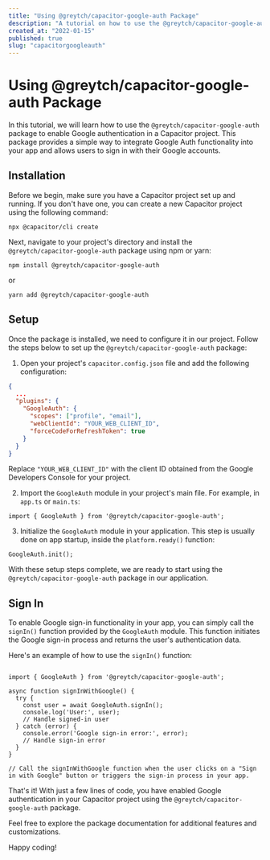 ```yaml
---
title: "Using @greytch/capacitor-google-auth Package"
description: "A tutorial on how to use the @greytch/capacitor-google-auth package to enable Google authentication in a Capacitor project."
created_at: "2022-01-15"
published: true
slug: "capacitorgoogleauth"
---
```


# Using @greytch/capacitor-google-auth Package

In this tutorial, we will learn how to use the `@greytch/capacitor-google-auth` package to enable Google authentication in a Capacitor project. This package provides a simple way to integrate Google Auth functionality into your app and allows users to sign in with their Google accounts.

## Installation

Before we begin, make sure you have a Capacitor project set up and running. If you don't have one, you can create a new Capacitor project using the following command:

```
npx @capacitor/cli create
```

Next, navigate to your project's directory and install the `@greytch/capacitor-google-auth` package using npm or yarn:

```
npm install @greytch/capacitor-google-auth
```

or

```
yarn add @greytch/capacitor-google-auth
```

## Setup

Once the package is installed, we need to configure it in our project. Follow the steps below to set up the `@greytch/capacitor-google-auth` package:

1. Open your project's `capacitor.config.json` file and add the following configuration:

```json
{
  ...
  "plugins": {
    "GoogleAuth": {
      "scopes": ["profile", "email"],
      "webClientId": "YOUR_WEB_CLIENT_ID",
      "forceCodeForRefreshToken": true
    }
  }
}
```

Replace `"YOUR_WEB_CLIENT_ID"` with the client ID obtained from the Google Developers Console for your project.

2. Import the `GoogleAuth` module in your project's main file. For example, in `app.ts` or `main.ts`:

```tsx
import { GoogleAuth } from '@greytch/capacitor-google-auth';
```

3. Initialize the `GoogleAuth` module in your application. This step is usually done on app startup, inside the `platform.ready()` function:

```tsx
GoogleAuth.init();
```

With these setup steps complete, we are ready to start using the `@greytch/capacitor-google-auth` package in our application.

## Sign In

To enable Google sign-in functionality in your app, you can simply call the `signIn()` function provided by the `GoogleAuth` module. This function initiates the Google sign-in process and returns the user's authentication data.

Here's an example of how to use the `signIn()` function:

```tsx

import { GoogleAuth } from '@greytch/capacitor-google-auth';

async function signInWithGoogle() {
  try {
    const user = await GoogleAuth.signIn();
    console.log('User:', user);
    // Handle signed-in user
  } catch (error) {
    console.error('Google sign-in error:', error);
    // Handle sign-in error
  }
}

// Call the signInWithGoogle function when the user clicks on a "Sign in with Google" button or triggers the sign-in process in your app.

```

That's it! With just a few lines of code, you have enabled Google authentication in your Capacitor project using the `@greytch/capacitor-google-auth` package.

Feel free to explore the package documentation for additional features and customizations.

Happy coding!